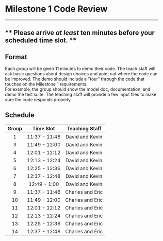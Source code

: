# Milestone 1 Code Review
---

** Please arrive *at least* ten minutes before your scheduled time slot. **
---

## Format
Each group will be given 11 minutes to demo their code.  The teach staff will ask basic 
questions about design choices and point out where the code can be improved.  The demo 
should include a "tour" through the code that touches on the Milestone 1 requirements.  
For example, the group should show the model doc, documentation, and demo the test 
suite.  The teaching staff will provide a few input files to make sure the code responds 
properly.

## Schedule
| Group | Time Slot     | Teaching Staff   |
| :---: | :-------:     | :------------:   |
| 1     | 11:37 - 11:48 | David and Kevin  |
| 3     | 11:49 - 12:00 | David and Kevin  |
| 4     | 12:01 - 12:12 | David and Kevin  | 
| 5     | 12:13 - 12:24 | David and Kevin  |
| 6     | 12:25 - 12:36 | David and Kevin  |
| 7     | 12:37 - 12:48 | David and Kevin  |
| 8     | 12:49 - 1:00  | David and Kevin  |
| 9     | 11:37 - 11:48 | Charles and Eric | 
| 10    | 11:49 - 12:00 | Charles and Eric | 
| 11    | 12:01 - 12:12 | Charles and Eric |
| 12    | 12:13 - 12:24 | Charles and Eric |
| 13    | 12:25 - 12:36 | Charles and Eric |
| 14    | 12:37 - 12:48 | Charles and Eric |
